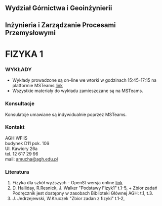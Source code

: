 ## Wydział Górnictwa i Geoinżynierii
## Inżynieria i Zarządzanie Procesami Przemysłowymi
# FIZYKA 1

### WYKŁADY

- Wykłady prowadzone są on-line we wtorki w godzinach 15:45-17:15 na platformie MSTeams
[link](https:https://teams.microsoft.com/l/channel/19%3af0a9e16f9e70405497af02acb61d38f8%40thread.tacv2/Og%25C3%25B3lny?groupId=f98ae9ad-e759-43e0-8c20-002893f47c7a&tenantId=80b1033f-21e0-4a82-bbc0-f05fdccd3bc8)
- Wszystkie materiały do wykładu zamieszczane są na MSTeams.

### Konsultacje 
Konsulatcje umawiane są indywidualnie poprzez MSTeams.

### Kontakt
AGH WFiIS <br>
budynek D11 pok. 106 <br>
Ul. Kawiory 26a <br>
tel. 12 617 29 96 <br>
mail: amucha@agh.edu.pl

### Literatura
1. Fizyka dla szkół wyższych - OpenSt wersja online [link](https://www.openstax.pl/"pl)
2. D. Halliday, R.Resnick, J. Walker "Podstawy Fizyk1" t.1-5, + Zbior zadań
Podręcznik jest dostępny w zasobach Biblioteki Głównej AGH: t.1, t.3.
3. J. Jedrzejewski, W.Kruczek "Zbior zadan z fizyki" t.1-2,




